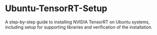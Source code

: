 # Ubuntu-TensorRT-Setup
 A step-by-step guide to installing NVIDIA TensorRT on Ubuntu systems, including setup for supporting libraries and verification of the installation.
